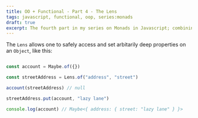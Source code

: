 ```yaml
---
title: OO + Functional - Part 4 - The Lens
tags: javascript, functional, oop, series:monads
draft: true
excerpt: The fourth part in my series on Monads in Javascript; combining Maybe and Either to create a Lens
---
```


The `Lens` allows one to safely access and set arbitarily deep properties on an `Object`, like this:

```javascript

const account = Maybe.of({})

const streetAddress = Lens.of("address", "street")

account(streetAddress) // null

streetAddress.put(account, "lazy lane")

console.log(account) // Maybe<{ address: { street: "lazy lane" } }>

```
